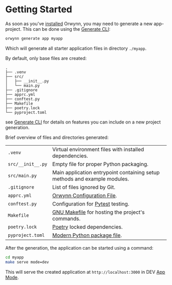 # Getting Started

As soon as you've [installed](index.md#installation) Orwynn, you may need to generate a new app-project. This can be done using the [Generate CLI](GenerateCLI.md):
```bash
orwynn generate app myapp
```

Which will generate all starter application files in directory `./myapp`.

By default, only base files are created:
```
.
├── .venv
├── src/
│   ├── __init__.py
│   └── main.py
├── .gitignore
├── apprc.yml
├── conftest.py
├── Makefile
├── poetry.lock
└── pyproject.toml
```
see [Generate CLI](GenerateCLI.md#new-project-generation) for details on features you can include on a new project generation.

Brief overview of files and directories generated:

|  |  |
| --- | --- |
| `.venv` | Virtual environment files with installed dependencies. |
| `src/__init__.py` | Empty file for proper Python packaging. |
| `src/main.py` | Main application entrypoint containing setup methods and example modules. |
| `.gitignore` | List of files ignored by Git. |
| `apprc.yml` | [Orwynn Configuration File](AppRC.md). |
| `conftest.py` | Configuration for [Pytest](https://docs.pytest.org/en/7.4.x/) testing. |
| `Makefile` | [GNU Makefile](https://www.gnu.org/software/make/manual/html_node/Simple-Makefile.html) for hosting the project's commands. |
| `poetry.lock` | [Poetry](https://python-poetry.org/) locked dependencies. |
| `pyproject.toml` | [Modern Python package file](https://pip.pypa.io/en/stable/reference/build-system/pyproject-toml/). |

After the generation, the application can be started using a command:
```bash
cd myapp
make serve mode=dev
```

This will serve the created application at `http://localhost:3000` in DEV [App Mode](AppMode.md).
